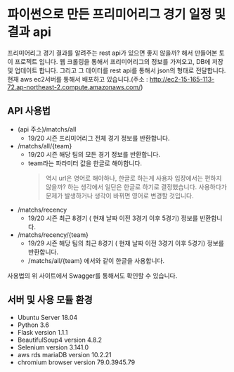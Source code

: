 # 파이썬으로 만든 프리미어리그 경기 일정 및 결과 api

프리미어리그 경기 결과를 알려주는 rest api가 있으면 좋지 않을까? 해서 만들어본 토이 프로젝트 입니다. 
웹 크롤링을 통해서 프리미어리그의 정보를 가져오고, DB에 저장 및 업데이트 합니다. 그리고 그 데이터를 rest api를 통해서 json의 형태로 전달합니다.
현재 aws ec2서버를 통해서 배포하고 있습니다.(주소 : http://ec2-15-165-113-72.ap-northeast-2.compute.amazonaws.com/)

## API 사용법
  - (api 주소)/matchs/all
    - 19/20 시즌 프리미어리그 전체 경기 정보를 반환합니다.
  - /matchs/all/{team}
    - 19/20 시즌 해당 팀의 모든 경기 정보를 반환합니다.
    - team라는 파라미터 값을 한글로 해야합니다.
      > 역시 url은 영어로 해야하나, 한글로 하는게 사용자 입장에서는 편하지 않을까? 하는 생각에서 일단은 한글로 하기로 결정했습니다. 사용하다가 문제가 발생하거나 생각이 바뀌면 영어로 변경할 것입니다.
   - /matchs/recency
      - 19/20 시즌 최근 8경기 ( 현재 날짜 이전 3경기 이후 5경기) 정보를 반환합니다.
   - /matchs/recency/{team}
      - 19/29 시즌 해당 팀의 최근 8경기 ( 현재 날짜 이전 3경기 이후 5경기) 정보를 반환합니다.
      - /matchs/all/{team} 에서와 같이 한글을 사용합니다.

사용법의 위 사이트에서 Swagger를 통해서도 확인할 수 있습니다.

## 서버 및 사용 모듈 환경
- Ubuntu Server 18.04
- Python 3.6
- Flask version 1.1.1
- BeautifulSoup4 version 4.8.2
- Selenium version 3.141.0
- aws rds mariaDB version 10.2.21
- chromium browser version 79.0.3945.79

